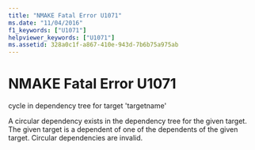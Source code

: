 ```yaml
---
title: "NMAKE Fatal Error U1071"
ms.date: "11/04/2016"
f1_keywords: ["U1071"]
helpviewer_keywords: ["U1071"]
ms.assetid: 328a0c1f-a867-410e-943d-7b6b75a975ab
---
```

# NMAKE Fatal Error U1071

cycle in dependency tree for target 'targetname'

A circular dependency exists in the dependency tree for the given target. The given target is a dependent of one of the dependents of the given target. Circular dependencies are invalid.
